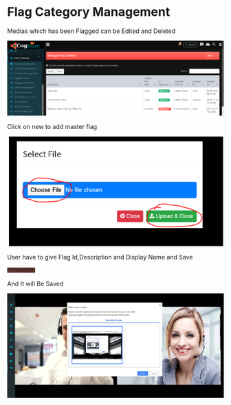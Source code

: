 # Flag Category Management

Medias which has been Flagged can be Edited and Deleted

![](../.gitbook/assets/image%20%2813%29.png)

Click on new to add master flag

![](../.gitbook/assets/image%20%28271%29.png)

User have to give Flag Id,Description and Display Name and Save

![](../.gitbook/assets/image%20%2812%29.png)

And It will Be Saved

![](../.gitbook/assets/image%20%2890%29.png)

